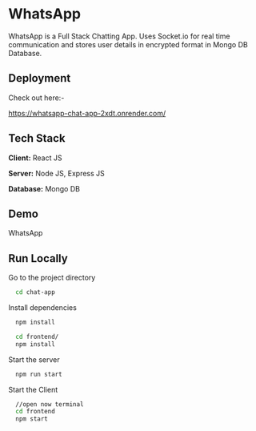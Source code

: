 # WhatsApp

WhatsApp is a Full Stack Chatting App.
Uses Socket.io for real time communication and stores user details in encrypted format in Mongo DB Database.

## Deployment

Check out here:-

https://whatsapp-chat-app-2xdt.onrender.com/

## Tech Stack

**Client:** React JS

**Server:** Node JS, Express JS

**Database:** Mongo DB

## Demo

WhatsApp

## Run Locally

Go to the project directory

```bash
  cd chat-app
```

Install dependencies

```bash
  npm install
```

```bash
  cd frontend/
  npm install
```

Start the server

```bash
  npm run start
```

Start the Client

```bash
  //open now terminal
  cd frontend
  npm start
```
